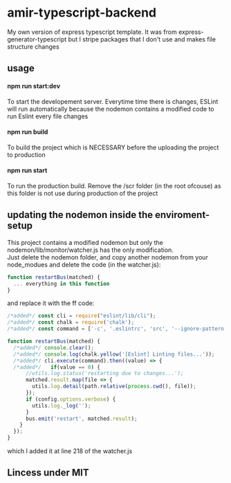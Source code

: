 # amir-typescript-backend
My own version of express typescript template. It was from express-generator-typescript but I stripe packages that I don't use and makes file structure changes

## usage
#### npm run start:dev
To start the developement server. Everytime time there is changes, ESLint will run automatically because the nodemon contains a modified code to run Eslint every file changes
#### npm run build
To build the project which is NECESSARY before the uploading the project to production
#### npm run start
To run the production build. Remove the /scr folder (in the root ofcouse) as this folder is not use during production of the project

## updating the nodemon inside the enviroment-setup
This project contains a modified nodemon but only the nodemon/lib/monitor/watcher.js has the only modification.  
Just delete the nodemon folder, and copy another nodemon from your node_modues and delete the code (in the watcher.js):
```javascript
function restartBus(matched) {
  ... everything in this function
}
```
and replace it with the ff code:
```javascript
/*added*/ const cli = require("eslint/lib/cli");
/*added*/ const chalk = require('chalk');
/*added*/ const command = ['-c', '.eslintrc', 'src', '--ignore-pattern', 'src/public/**/*']

function restartBus(matched) {
  /*added*/ console.clear();
  /*added*/ console.log(chalk.yellow('[Eslint] Linting files...'));
  /*added*/ cli.execute(command).then((value) => {
  /*added*/   if(value == 0) {
      //utils.log.status('restarting due to changes...');
      matched.result.map(file => {
        utils.log.detail(path.relative(process.cwd(), file));
      });
      if (config.options.verbose) {
        utils.log._log('');
      }
      bus.emit('restart', matched.result);
    }
  });
}
```
which I added it at line 218 of the watcher.js


## Lincess under MIT
